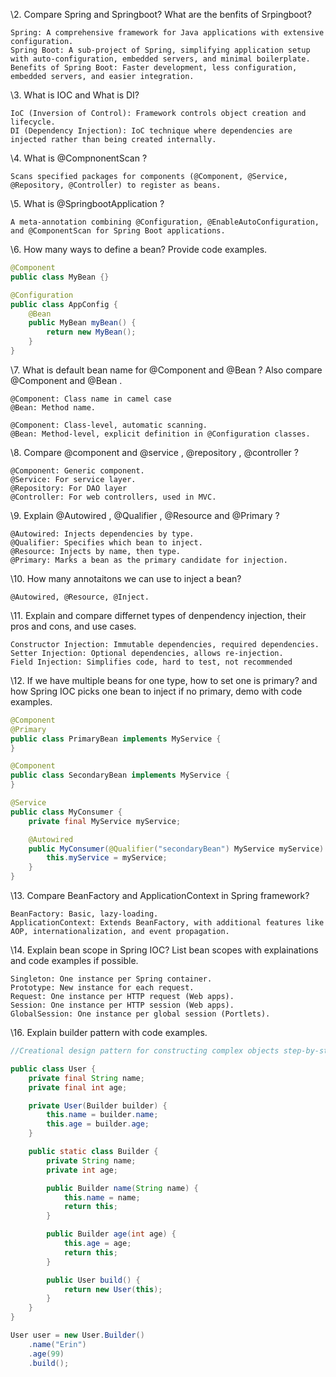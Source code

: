 \2. Compare Spring and Springboot? What are the benfits of Srpingboot?

```
Spring: A comprehensive framework for Java applications with extensive configuration.
Spring Boot: A sub-project of Spring, simplifying application setup with auto-configuration, embedded servers, and minimal boilerplate.
Benefits of Spring Boot: Faster development, less configuration, embedded servers, and easier integration.
```

\3. What is IOC and What is DI?

```
IoC (Inversion of Control): Framework controls object creation and lifecycle.
DI (Dependency Injection): IoC technique where dependencies are injected rather than being created internally.
```

\4. What is @CompnonentScan ?

```
Scans specified packages for components (@Component, @Service, @Repository, @Controller) to register as beans.
```

\5. What is @SpringbootApplication ?

```
A meta-annotation combining @Configuration, @EnableAutoConfiguration, and @ComponentScan for Spring Boot applications.
```

\6. How many ways to define a bean? Provide code examples.

```java
@Component
public class MyBean {}

@Configuration
public class AppConfig {
    @Bean
    public MyBean myBean() {
        return new MyBean();
    }
}
```

\7. What is default bean name for @Component and @Bean ? Also compare @Component and @Bean .

```
@Component: Class name in camel case
@Bean: Method name.

@Component: Class-level, automatic scanning.
@Bean: Method-level, explicit definition in @Configuration classes.
```

\8. Compare @component and @service , @repository , @controller ?

```
@Component: Generic component.
@Service: For service layer.
@Repository: For DAO layer
@Controller: For web controllers, used in MVC.
```

\9. Explain @Autowired , @Qualifier , @Resource and @Primary ?

```
@Autowired: Injects dependencies by type.
@Qualifier: Specifies which bean to inject.
@Resource: Injects by name, then type.
@Primary: Marks a bean as the primary candidate for injection.
```

\10. How many annotaitons we can use to inject a bean?

```
@Autowired, @Resource, @Inject.
```

\11. Explain and compare differnet types of denpendency injection, their pros and cons, and use cases.

```
Constructor Injection: Immutable dependencies, required dependencies.
Setter Injection: Optional dependencies, allows re-injection.
Field Injection: Simplifies code, hard to test, not recommended
```

\12. If we have multiple beans for one type, how to set one is primary? and how Spring IOC picks one bean to inject if no primary, demo with code examples.

```java
@Component
@Primary
public class PrimaryBean implements MyService {
}

@Component
public class SecondaryBean implements MyService {
}

@Service
public class MyConsumer {
    private final MyService myService;

    @Autowired
    public MyConsumer(@Qualifier("secondaryBean") MyService myService) {
        this.myService = myService;
    }
}
```

\13. Compare BeanFactory and ApplicationContext in Spring framework?

```
BeanFactory: Basic, lazy-loading.
ApplicationContext: Extends BeanFactory, with additional features like AOP, internationalization, and event propagation.
```

\14. Explain bean scope in Spring IOC? List bean scopes with explainations and code examples if possible.

```
Singleton: One instance per Spring container.
Prototype: New instance for each request.
Request: One instance per HTTP request (Web apps).
Session: One instance per HTTP session (Web apps).
GlobalSession: One instance per global session (Portlets).
```

\16. Explain builder pattern with code examples.  

```java
//Creational design pattern for constructing complex objects step-by-step.

public class User {
    private final String name;
    private final int age;

    private User(Builder builder) {
        this.name = builder.name;
        this.age = builder.age;
    }

    public static class Builder {
        private String name;
        private int age;

        public Builder name(String name) {
            this.name = name;
            return this;
        }

        public Builder age(int age) {
            this.age = age;
            return this;
        }

        public User build() {
            return new User(this);
        }
    }
}

User user = new User.Builder()
    .name("Erin")
    .age(99)
    .build();
```

